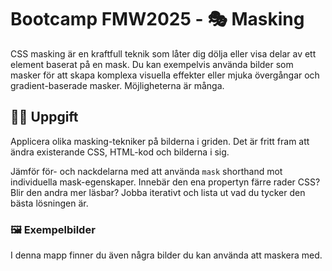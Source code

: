 # Bootcamp FMW2025 - 🎭 Masking

CSS masking är en kraftfull teknik som låter dig dölja eller visa delar av ett element baserat på en mask. Du kan exempelvis använda bilder som masker för att skapa komplexa visuella effekter eller mjuka övergångar och gradient-baserade masker. Möjligheterna är många.

## 👩‍💻 Uppgift

Applicera olika masking-tekniker på bilderna i griden. Det är fritt fram att ändra existerande CSS, HTML-kod och bilderna i sig.

Jämför för- och nackdelarna med att använda `mask` shorthand mot individuella mask-egenskaper. Innebär den ena propertyn färre rader CSS? Blir den andra mer läsbar? Jobba iterativt och lista ut vad du tycker den bästa lösningen är.

### 🖼️ Exempelbilder

I denna mapp finner du även några bilder du kan använda att maskera med.
